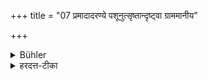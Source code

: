 +++
title = "07 प्रमादादरण्ये पशूनुत्सृष्तान्दृष्ट्वा ग्राममानीय"

+++

<details><summary>Bühler</summary>

7. If (the king's forester) sees cattle that have been sent into the forest through negligence (without a herdsman), he shall lead them back to the village and make them over to the owners.
</details>

<details><summary>हरदत्त-टीका</summary>

## सूत्रम्
प्रमादादरण्ये पशूनुत्सृष्टान् दृष्ट्वा ग्राममानीय स्वामिभ्योऽवसृजेत् ॥ ८॥  
## टिप्पनी
यदि स्वामिनः प्रमादादरण्ये पशूनुत्सृजेयुः विना पालकेन ततस्तान् दृष्ट्वा ग्राममानीय स्वामिभ्यः अर्पयेत् । कः ? यस्तत्र रक्षकत्वेन राज्ञा नियुक्तः ॥८॥
</details>
